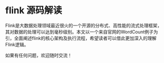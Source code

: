 # flink 源码解读


Flink是大数据处理领域最近很火的一个开源的分布式、高性能的流式处理框架，其对数据的处理可以达到毫秒级别。本文以一个来自官网的WordCount例子为引，全面阐述flink的核心架构及执行流程，希望读者可以借此更加深入的理解Flink逻辑。

如果有任何问题，欢迎随时交流！
